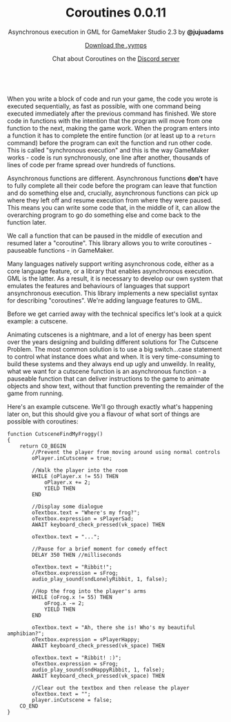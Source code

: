 <h1 align="center">Coroutines 0.0.11</h1>

<p align="center">Asynchronous execution in GML for GameMaker Studio 2.3 by <b>@jujuadams</b></p>

<p align="center"><a href="https://github.com/JujuAdams/Coroutines/releases/">Download the .yymps</a></p>
<p align="center">Chat about Coroutines on the <a href="https://discord.gg/8krYCqr">Discord server</a></p>

&nbsp;

&nbsp;

When you write a block of code and run your game, the code you wrote is executed sequentially, as fast as possible, with one command being executed immediately after the previous command has finished. We store code in functions with the intention that the program will move from one function to the next, making the game work. When the program enters into a function it has to complete the entire function (or at least up to a `return` command) before the program can exit the function and run other code. This is called "synchronous execution" and this is the way GameMaker works - code is run synchronously, one line after another, thousands of lines of code per frame spread over hundreds of functions.

Asynchronous functions are different. Asynchronous functions **don't** have to fully complete all their code before the program can leave that function and do something else and, crucially, asynchronous functions can pick up where they left off and resume execution from where they were paused. This means you can write some code that, in the middle of it, can allow the overarching program to go do something else and come back to the function later.

We call a function that can be paused in the middle of execution and resumed later a "coroutine". This library allows you to write coroutines - pauseable functions - in GameMaker.

Many languages natively support writing asynchronous code, either as a core language feature, or a library that enables asynchronous execution. GML is the latter. As a result, it is necessary to develop our own system that emulates the features and behaviours of languages that support ansynchronous execution. This library implements a new specialist syntax for describing "coroutines". We're adding language features to GML.

Before we get carried away with the technical specifics let's look at a quick example: a cutscene.

Animating cutscenes is a nightmare, and a lot of energy has been spent over the years designing and building different solutions for The Cutscene Problem. The most common solution is to use a big switch...case statement to control what instance does what and when. It is very time-consuming to build these systems and they always end up ugly and unweildy. In reality, what we want for a cutscene function is an asynchronous function - a pauseable function that can deliver instructions to the game to animate objects and show text, without that function preventing the remainder of the game from running.

Here's an example cutscene. We'll go through exactly what's happening later on, but this should give you a flavour of what sort of things are possible with coroutines:

```
function CutsceneFindMyFroggy()
{
	return CO_BEGIN
		//Prevent the player from moving around using normal controls
		oPlayer.inCutscene = true;
		
		//Walk the player into the room
		WHILE (oPlayer.x != 55) THEN
			oPlayer.x += 2;
			YIELD THEN
		END
		
		//Display some dialogue
		oTextbox.text = "Where's my frog?";
		oTextbox.expression = sPlayerSad;
		AWAIT keyboard_check_pressed(vk_space) THEN
		
		oTextbox.text = "...";
		
		//Pause for a brief moment for comedy effect
		DELAY 350 THEN //milliseconds
		
		oTextbox.text = "Ribbit!";
		oTextbox.expression = sFrog;
		audio_play_sound(sndLonelyRibbit, 1, false);
		
		//Hop the frog into the player's arms
		WHILE (oFrog.x != 55) THEN
			oFrog.x -= 2;
			YIELD THEN
		END
		
		oTextbox.text = "Ah, there she is! Who's my beautiful amphibian?";
		oTextbox.expression = sPlayerHappy;
		AWAIT keyboard_check_pressed(vk_space) THEN
		
		oTextbox.text = "Ribbit! :)";
		oTextbox.expression = sFrog;
		audio_play_sound(sndHappyRibbit, 1, false);
		AWAIT keyboard_check_pressed(vk_space) THEN
		
		//Clear out the textbox and then release the player
		oTextbox.text = "";
		player.inCutscene = false;
	CO_END
}
```

